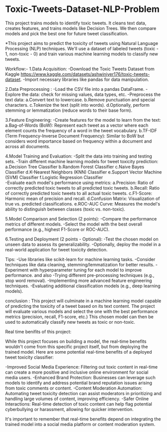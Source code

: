 # Toxic-Tweets-Dataset-NLP-Problem
This project trains models to identify toxic tweets. It cleans text data, creates features, and trains models like Decision Trees. We then compare models and pick the best one for future tweet classification.

*This project aims to predict the toxicity of tweets using Natural Language Processing (NLP) techniques. We'll use a dataset of labeled tweets (toxic - 1, non-toxic - 0) and train various machine learning models to classify new tweets.

Workflow:-
1.Data Acquisition:
-Download the Toxic Tweets Dataset from Kaggle https://www.kaggle.com/datasets/ashwiniyer176/toxic-tweets-dataset.
-Import necessary libraries like pandas for data manipulation.

2.Data Preprocessing :
-Load the CSV file into a pandas DataFrame.
-Explore the data: check for missing values, data types, etc.
-Preprocess the text data:
   a.Convert text to lowercase.
   b.Remove punctuation and special characters.
   c.Tokenize the text (split into words).
   d.Optionally, perform stemming or lemmatization (reduce words to their base form).

3.Feature Engineering:
-Create features for the model to learn from the text:
   a.Bag-of-Words (BoW): Represent each tweet as a vector where each element counts the frequency of a word in the tweet vocabulary.
   b.TF-IDF (Term Frequency-Inverse Document Frequency): Similar to BoW but considers word importance based on frequency within a document and across all documents.

4.Model Training and Evaluation:
-Split the data into training and testing sets.
-Train different machine learning models for tweet toxicity prediction:
   a.Decision Tree Classifier
   b.Random Forest Classifier
   c.Naive Bayes Classifier
   d.K-Nearest Neighbors (KNN) Classifier
   e.Support Vector Machine (SVM) Classifier
   f.Logistic Regression Classifier                                   
-Evaluate each model's performance using metrics:
    a.Precision: Ratio of correctly predicted toxic tweets to all predicted toxic tweets.
    b.Recall: Ratio of correctly predicted toxic tweets to all actual toxic tweets.
    c.F1-Score: Harmonic mean of precision and recall.
    d.Confusion Matrix: Visualization of true vs. predicted classifications.
    e.ROC-AUC Curve: Measures the model's ability to distinguish between classes (toxic vs. non-toxic).

5.Model Comparison and Selection (2 points):
-Compare the performance metrics of different models.
-Select the model with the best overall performance (e.g., highest F1-Score or ROC-AUC).

6.Testing and Deployment (2 points - Optional):
-Test the chosen model on unseen data to assess its generalizability.
-Optionally, deploy the model in a real-world application for tweet toxicity detection.

Tips:
-Use libraries like scikit-learn for machine learning tasks.
-Consider techniques like data cleaning, stemming/lemmatization for better results.
-Experiment with hyperparameter tuning for each model to improve performance.
and also
-Trying different pre-processing techniques (e.g., stop word removal).
-Implementing more advanced feature engineering techniques.
-Evaluating additional classification models (e.g., deep learning models).

conclusion :
This project will culminate in a machine learning model capable of predicting the toxicity of a tweet based on its text content. The project will evaluate various models and select the one with the best performance metrics (precision, recall, F1-score, etc.) This chosen model can then be used to automatically classify new tweets as toxic or non-toxic.

Real time benifits of this project:

While this project focuses on building a model, the real-time benefits wouldn't come from this specific project itself, but from deploying the trained model. Here are some potential real-time benefits of a deployed tweet toxicity classifier:

-Improved Social Media Experience: Filtering out toxic content in real-time can create a more positive and inclusive online environment for social media users.
-Enhanced Brand Protection: Businesses can leverage such models to identify and address potential brand reputation issues arising from toxic comments or content.
-Content Moderation Automation: Automating tweet toxicity detection can assist moderators in prioritizing and handling large volumes of content, improving efficiency.
-Safer Online Interactions: Real-time detection of toxic content can help flag potential cyberbullying or harassment, allowing for quicker intervention.

It's important to remember that real-time benefits depend on integrating the trained model into a social media platform or content moderation system.


